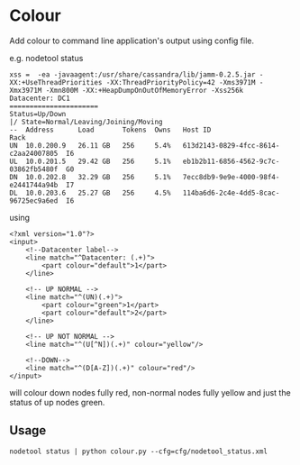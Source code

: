 # Colour

Add colour to command line application's output using config file.

e.g. nodetool status

```
xss =  -ea -javaagent:/usr/share/cassandra/lib/jamm-0.2.5.jar -XX:+UseThreadPriorities -XX:ThreadPriorityPolicy=42 -Xms3971M -Xmx3971M -Xmn800M -XX:+HeapDumpOnOutOfMemoryError -Xss256k
Datacenter: DC1
======================
Status=Up/Down
|/ State=Normal/Leaving/Joining/Moving
--  Address      Load       Tokens  Owns   Host ID                               Rack
UN  10.0.200.9   26.11 GB   256     5.4%   613d2143-0829-4fcc-8614-c2aa24007805  I6
UL  10.0.201.5   29.42 GB   256     5.1%   eb1b2b11-6856-4562-9c7c-03862fb5480f  G0
DN  10.0.202.8   32.29 GB   256     5.1%   7ecc8db9-9e9e-4000-98f4-e2441744a94b  I7
DL  10.0.203.6   25.27 GB   256     4.5%   114ba6d6-2c4e-4dd5-8cac-96725ec9a6ed  I6
```

using

```
<?xml version="1.0"?>
<input>
    <!--Datacenter label-->
    <line match="^Datacenter: (.+)">
        <part colour="default">1</part>
    </line>

    <!-- UP NORMAL -->
    <line match="^(UN)(.+)">
        <part colour="green">1</part>
        <part colour="default">2</part>
    </line>

    <!-- UP NOT NORMAL -->
    <line match="^(U[^N])(.+)" colour="yellow"/>

    <!--DOWN-->
    <line match="^(D[A-Z])(.+)" colour="red"/>
</input>
```

will colour down nodes fully red, non-normal nodes fully yellow and just the status of up nodes green.

## Usage

    nodetool status | python colour.py --cfg=cfg/nodetool_status.xml